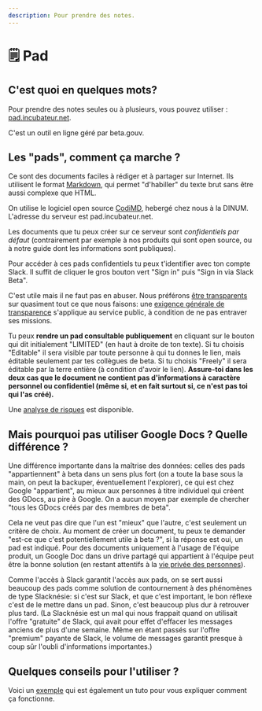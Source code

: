 ```yaml
---
description: Pour prendre des notes.
---
```


# 🗒 Pad

## C'est quoi en quelques mots?

Pour prendre des notes seules ou à plusieurs, vous pouvez utiliser : [pad.incubateur.net](http://pad.incubateur.net).

C'est un outil en ligne géré par beta.gouv.

## Les "pads", comment ça marche ?

Ce sont des documents faciles à rédiger et à partager sur Internet. Ils utilisent le format [Markdown](https://fr.wikipedia.org/wiki/Markdown), qui permet "d'habiller" du texte brut sans être aussi complexe que HTML.

On utilise le logiciel open source [CodiMD](https://github.com/hackmdio/codimd), hebergé chez nous à la DINUM. L'adresse du serveur est pad.incubateur.net.

Les documents que tu peux créer sur ce serveur sont _confidentiels par défaut_ \(contrairement par exemple à nos produits qui sont open source, ou à notre guide dont les informations sont publiques\).

Pour accéder à ces pads confidentiels tu peux t'identifier avec ton compte Slack. Il suffit de cliquer le gros bouton vert "Sign in" puis "Sign in via Slack Beta".

C'est utile mais il ne faut pas en abuser. Nous préférons [être transparents](https://guides.etalab.gouv.fr/juridique/opendata/#qu-est-ce-que-l-open-data) sur quasiment tout ce que nous faisons: une [exigence générale de transparence](https://www.conseil-etat.fr/actualites/discours-et-interventions/transparence-et-efficacite-de-l-action-publique) s'applique au service public, à condition de ne pas entraver ses missions.

Tu peux **rendre un pad consultable publiquement** en cliquant sur le bouton qui dit initialement "LIMITED" \(en haut à droite de ton texte\). Si tu choisis "Editable" il sera visible par toute personne à qui tu donnes le lien, mais éditable seulement par tes collègues de beta. Si tu choisis "Freely" il sera éditable par la terre entière \(à condition d'avoir le lien\). **Assure-toi dans les deux cas que le document ne contient pas d'informations à caractère personnel ou confidentiel \(même si, et en fait surtout si, ce n'est pas toi qui l'as créé\).**

Une [analyse de risques](https://pad.incubateur.net/fiqTt1NDSi2YSEQQexFsbg) est disponible.

## Mais pourquoi pas utiliser Google Docs ? Quelle différence ?

Une différence importante dans la maîtrise des données: celles des pads "appartiennent" à beta dans un sens plus fort \(on a toute la base sous la main, on peut la backuper, éventuellement l'explorer\), ce qui est chez Google "appartient", au mieux aux personnes à titre individuel qui créent des GDocs, au pire à Google. On a aucun moyen par exemple de chercher "tous les GDocs créés par des membres de beta".

Cela ne veut pas dire que l'un est "mieux" que l'autre, c'est seulement un critère de choix. Au moment de créer un document, tu peux te demander "est-ce que c'est potentiellement utile à beta ?", si la réponse est oui, un pad est indiqué. Pour des documents uniquement à l'usage de l'équipe produit, un Google Doc dans un drive partagé qui appartient à l'équipe peut être la bonne solution \(en restant attentifs à la [vie privée des personnes](https://github.com/betagouv/doc.incubateur.net-communaute/tree/5d2700237a9d080612a23b44eb159ea770a3310b/communaute/outils/guide-rgpd-et-securite/README.md)\).

Comme l'accès à Slack garantit l'accès aux pads, on se sert aussi beaucoup des pads comme solution de contournement à des phénomènes de type Slacknésie: si c'est sur Slack, et que c'est important, le bon réflexe c'est de le mettre dans un pad. Sinon, c'est beaucoup plus dur à retrouver plus tard. \(La Slacknésie est un mal qui nous frappait quand on utilisait l'offre "gratuite" de Slack, qui avait pour effet d'effacer les messages anciens de plus d'une semaine. Même en étant passés sur l'offre "premium" payante de Slack, le volume de messages garantit presque à coup sûr l'oubli d'informations importantes.\)

## Quelques conseils pour l'utiliser ?

Voici un [exemple](https://pad.incubateur.net/09z0KJSBTTm0_d19cU1vpA?view#Comment-cr%C3%A9er-un-pad-) qui est également un tuto pour vous expliquer comment ça fonctionne.

